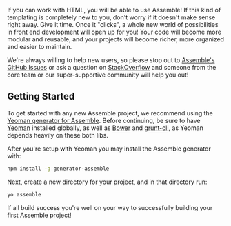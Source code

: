 
If you can work with HTML, you will be able to use Assemble! If this kind of templating is completely new to you, don't worry if it doesn't make sense right away. Give it time. Once it "clicks", a whole new world of possibilities in front end development will open up for you! Your code will become more modular and reusable, and your projects will become richer, more organized and easier to maintain.

We're always willing to help new users, so please stop out to [Assemble's GitHub Issues](https://github.com/assemble/assemble/issues) or ask a question on [StackOverflow](http://stackoverflow.com/questions/tagged/assemble) and someone from the core team or our super-supportive community will help you out!

## Getting Started

To get started with any new Assemble project, we recommend using the [Yeoman generator for Assemble](https://github.com/assemble/generator-assemble). Before continuing, be sure to have [Yeoman](http://yeoman.io/gettingstarted.html) installed globally, as well as [Bower](https://github.com/bower/bower) and [grunt-cli](https://github.com/gruntjs/grunt-cli), as Yeoman depends heavily on these both libs.

After you're setup with Yeoman you may install the Assemble generator with:

```bash
npm install -g generator-assemble
```

Next, create a new directory for your project, and in that directory run:

```bash
yo assemble
```
If all build success you're well on your way to successfully building your first Assemble project!

